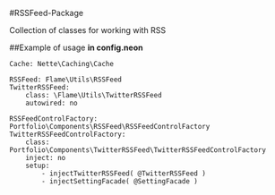 #RSSFeed-Package

Collection of classes for working with RSS

##Example of usage
**in config.neon**

	Cache: Nette\Caching\Cache
	
	RSSFeed: Flame\Utils\RSSFeed
	TwitterRSSFeed:
		class: \Flame\Utils\TwitterRSSFeed
		autowired: no

	RSSFeedControlFactory: Portfolio\Components\RSSFeed\RSSFeedControlFactory
	TwitterRSSFeedControlFactory:
		class: Portfolio\Components\TwitterRSSFeed\TwitterRSSFeedControlFactory
		inject: no
		setup:
			- injectTwitterRSSFeed( @TwitterRSSFeed )
			- injectSettingFacade( @SettingFacade )